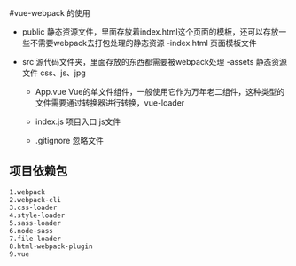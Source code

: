 #vue-webpack 的使用

- public 静态资源文件，里面存放着index.html这个页面的模板，还可以存放一些不需要webpack去打包处理的静态资源
    -index.html 页面模板文件
    
- src 源代码文件夹，里面存放的东西都需要被webpack处理
    -assets 静态资源文件 css、js、jpg   
    - App.vue   Vue的单文件组件，一般使用它作为万年老二组件，这种类型的文件需要通过转换器进行转换，vue-loader
    - index.js  项目入口 js文件
    
   - .gitignore  忽略文件
   
   
## 项目依赖包
    1.webpack
    2.webpack-cli
    3.css-loader
    4.style-loader
    5.sass-loader
    6.node-sass
    7.file-loader
    8.html-webpack-plugin
    9.vue
    